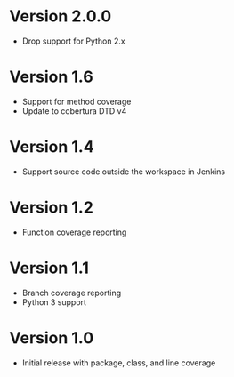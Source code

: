 # Version 2.0.0

 - Drop support for Python 2.x

# Version 1.6

 - Support for method coverage
 - Update to cobertura DTD v4

# Version 1.4

 - Support source code outside the workspace in Jenkins

# Version 1.2

 - Function coverage reporting

# Version 1.1

 - Branch coverage reporting
 - Python 3 support

# Version 1.0

 - Initial release with package, class, and line coverage

